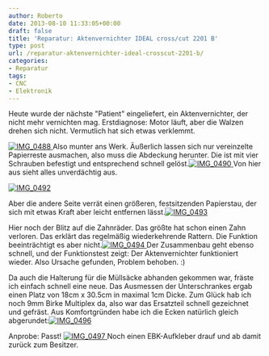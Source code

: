 ```yaml
---
author: Roberto
date: 2013-08-10 11:33:05+00:00
draft: false
title: 'Reparatur: Aktenvernichter IDEAL cross/cut 2201 B'
type: post
url: /reparatur-aktenvernichter-ideal-crosscut-2201-b/
categories:
- Reparatur
tags:
- CNC
- Elektronik
---
```


Heute wurde der nächste "Patient" eingeliefert, ein Aktenvernichter, der nicht mehr vernichten mag. Erstdiagnose: Motor läuft, aber die Walzen drehen sich nicht. Vermutlich hat sich etwas verklemmt.<!-- more -->

[![IMG_0488](https://eigenbaukombinat.de/wp-content/uploads/2013/07/IMG_0488-300x225.jpg)
](https://eigenbaukombinat.de/wp-content/uploads/2013/07/IMG_0488.jpg)Also munter ans Werk. Äußerlich lassen sich nur vereinzelte Papierreste ausmachen, also muss die Abdeckung herunter. Die ist mit vier Schrauben befestigt und entsprechend schnell gelöst.[![IMG_0490](https://eigenbaukombinat.de/wp-content/uploads/2013/07/IMG_0490-300x199.jpg)
](https://eigenbaukombinat.de/wp-content/uploads/2013/07/IMG_0490.jpg)Von hier aus sieht alles unverdächtig aus.

[![IMG_0492](https://eigenbaukombinat.de/wp-content/uploads/2013/07/IMG_0492-300x199.jpg)
](https://eigenbaukombinat.de/wp-content/uploads/2013/07/IMG_0492.jpg)

Aber die andere Seite verrät einen größeren, festsitzenden Papierstau, der sich mit etwas Kraft aber leicht entfernen lässt.[![IMG_0493](https://eigenbaukombinat.de/wp-content/uploads/2013/07/IMG_0493-300x199.jpg)
](https://eigenbaukombinat.de/wp-content/uploads/2013/07/IMG_0493.jpg)

Hier noch der Blitz auf die Zahnräder. Das größte hat schon einen Zahn verloren. Das erklärt das regelmäßig wiederkehrende Rattern. Die Funktion beeinträchtigt es aber nicht.[![IMG_0494](https://eigenbaukombinat.de/wp-content/uploads/2013/07/IMG_0494-300x199.jpg)
](https://eigenbaukombinat.de/wp-content/uploads/2013/07/IMG_0494.jpg) Der Zusammenbau geht ebenso schnell, und der Funktionstest zeigt: Der Aktenvernichter funktioniert wieder. Also Ursache gefunden, Problem behoben. :)

Da auch die Halterung für die Müllsäcke abhanden gekommen war, fräste ich einfach schnell eine neue. Das Ausmessen der Unterschrankes ergab einen Platz von 18cm x 30.5cm in maximal 1cm Dicke. Zum Glück hab ich noch 9mm Birke Multiplex da, also war das Ersatzteil schnell gezeichnet und gefräst. Aus Komfortgründen habe ich die Ecken natürlich gleich abgerundet:[![IMG_0496](https://eigenbaukombinat.de/wp-content/uploads/2013/07/IMG_0496-300x199.jpg)
](https://eigenbaukombinat.de/wp-content/uploads/2013/07/IMG_0496.jpg)

Anprobe: Passt! [![IMG_0497](https://eigenbaukombinat.de/wp-content/uploads/2013/07/IMG_0497-225x300.jpg)
](https://eigenbaukombinat.de/wp-content/uploads/2013/07/IMG_0497.jpg)Noch einen EBK-Aufkleber drauf und ab damit zurück zum Besitzer.
